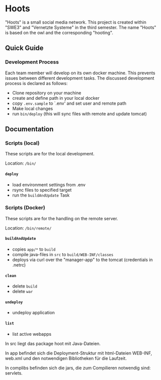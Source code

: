 # Hoots

"Hoots" is a small social media network. This project is created within
"SWE3" and "Vernetzte Systeme" in the third semester. The name "Hoots"
is based on the owl and the corresponding "hooting".

## Quick Guide

### Development Process

Each team member will develop on its own docker machine. This prevents issues between different development tasks. The
discussed development process is declared as follows:

- Clone repository on your machine
- create and define path in your local docker
- copy `.env.sample` to `.env' and set user and remote path
- Make local changes
- run `bin/deploy` (this will sync files with remote and update tomcat)

## Documentation

### Scripts (local)

These scripts are for the local development.

Location: `/bin/`

#### `deploy`

- load environment settings from .env
- rsync files to specified target
- run the `buildAndUpdate` Task

### Scripts (Docker)

These scripts are for the handling on the remote server.

Location: `/bin/remote/`

#### `buildAndUpdate`

- copies `app/*` to `build`
- compile java-files in `src` to `build/WEB-INF/classes`
- deploys via curl over the "manager-app" to the tomcat (credentials in .netrc)

#### `clean`

- delete `build`
- delete `war`

#### `undeploy`

- undeploy application

#### `list`

- list active webapps

In src liegt das package hoot mit Java-Dateien.

In app befindet sich die Deployment-Struktur mit html-Dateien WEB-INF, web.xml und den notwendigen Bibliotheken für die
Laufzeit.

In complibs befinden sich die jars, die zum Compilieren notwendig sind:
servlets. 

